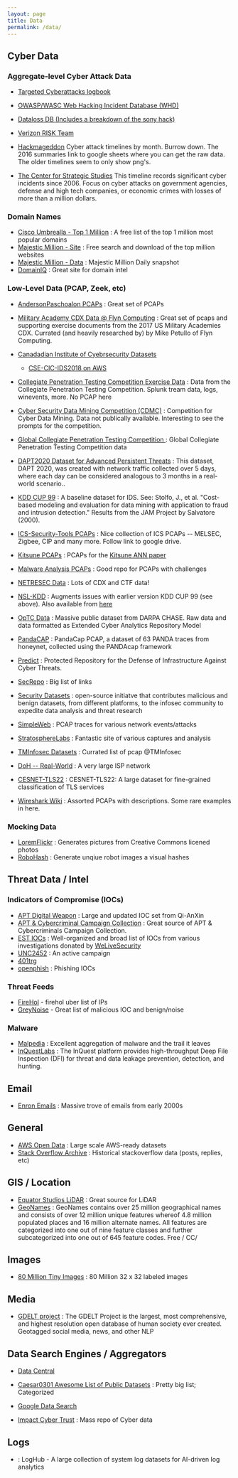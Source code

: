 ```yaml
---
layout: page
title: Data
permalink: /data/
---
```


## Cyber Data

### Aggregate-level Cyber Attack Data

   * [Targeted Cyberattacks logbook](https://apt.securelist.com/#firstPage)

   * [OWASP/WASC Web Hacking Incident Database (WHD)](https://owasp.org/www-project-web-hacking-incident-database/)

   * [Dataloss DB (Includes a breakdown of the sony hack)](https://blog.datalossdb.org)

   * [Verizon RISK Team](http://www.verizonenterprise.com/DBIR/)

   * [Hackmageddon](http://www.hackmageddon.com/2015-cyber-attacks-timeline-master-index/)
Cyber attack timelines by month.  Burrow down.  The 2016 summaries link to google sheets where you can get the raw data.  The older timelines seem to only show png's.

   * [​The Center for Strategic Studies](https://www.csis.org/programs/strategic-technologies-program/significant-cyber-incidents)
This timeline records significant cyber incidents since 2006. Focus on cyber attacks on government agencies, defense and high tech companies, or economic crimes with losses of more than a million dollars.

### Domain Names

   * [Cisco Umbrealla - Top 1 Million](http://s3-us-west-1.amazonaws.com/umbrella-static/index.html) : A free list of the top 1 million most popular domains
   * [Majestic Million - Site](https://majestic.com/reports/majestic-million) : Free search and download of the top million websites
   * [Majestic Million - Data](http://downloads.majestic.com/majestic_million.csv) : Majestic Million Daily snapshot
   * [DomainIQ](https://www.domainiq.com/) : Great site for domain intel
   
### Low-Level Data (PCAP, Zeek, etc)

   * [AndersonPaschoalon PCAPs](https://github.com/AndersonPaschoalon/Pcaps/) : Great set of PCAPs

   * [Military Academy CDX Data @ Flyn Computing](https://www.flyn.org/CDX/) : Great set of pcaps and supporting exercise documents from the 2017 US Military Academies CDX.  Currated (and heavily researched by) by Mike Petullo of Flyn Computing.
   
   * [Canadadian Institute of Cyebrsecurity Datasets](https://www.unb.ca/cic/datasets/index.html)
      *  [CSE-CIC-IDS2018 on AWS](https://www.unb.ca/cic/datasets/ids-2018.html)
        
   * [Collegiate Penetration Testing Competition Exercise Data](https://cptc.rit.edu/) : Data from the  Collegiate Penetration Testing Competition.  Splunk tream data, logs, winevents, more.   No PCAP here

   * [Cyber Security Data Mining Competition (CDMC)](http://www.csmining.org/ ) : Competition for Cyber Data Mining.  Data not publically available.  Interesting to see the prompts for the competition.

   * [Global Collegiate Penetration Testing Competition ](http://cptc.rit.edu/) : Global Collegiate Penetration Testing Competition data

  * [DAPT2020 Dataset for Advanced Persistent Threats](https://www.kaggle.com/datasets/sowmyamyneni/dapt2020) :  This dataset, DAPT 2020, was created with network traffic collected over 5 days, where each day can be considered analogous to 3 months in a real-world scenario..

   * [KDD CUP 99](http://kdd.ics.uci.edu/databases/kddcup99/kddcup99.html) : A baseline dataset for IDS.  See: Stolfo, J., et al. "Cost-based modeling and evaluation for data mining with application to fraud and intrusion detection." Results from the JAM Project by Salvatore (2000).

   * [ICS-Security-Tools PCAPs](https://github.com/ITI/ICS-Security-Tools/tree/master/pcaps) : Nice collection of ICS PCAPs -- MELSEC, Zigbee, CIP and many more.  Follow link to google drive.

   * [Kitsune PCAPs](https://drive.google.com/drive/folders/1kmoWY4poGWfmmVSdSu-r_3Vo84Tu4PyE) : PCAPs for the [Kitsune ANN paper](https://archive.ics.uci.edu/ml/datasets/Kitsune+Network+Attack+Dataset)

   * [Malware Analysis PCAPs](https://www.malware-traffic-analysis.net/training-exercises.html) : Good repo for PCAPs with challenges
   
   * [NETRESEC Data](http://www.netresec.com/?page=PcapFiles) : Lots of CDX and CTF data!

   * [NSL-KDD](https://web.archive.org/web/20150205070216/http://nsl.cs.unb.ca/NSL-KDD/) : Augments issues with earlier version KDD CUP 99 (see above).  Also available from [here](http://www.unb.ca/research/iscx/dataset/iscx-NSL-KDD-dataset.html)

   * [OpTC Data](https://github.com/FiveDirections/OpTC-data/tree/master) : Massive public dataset from DARPA CHASE.  Raw data and data formatted as Extended Cyber Analytics Repository Model

   * [PandaCAP](https://zenodo.org/record/3759652#.Y5juvtLMJhE) : PandaCap PCAP, a dataset of 63 PANDA traces from honeynet, collected using the PANDAcap framework

   * [Predict](https://www.predict.org/) : Protected Repository for the Defense of Infrastructure Against Cyber Threats.

   * [SecRepo](https://www.secrepo.com/)  : Big list of links

   * [Security Datasets](https://securitydatasets.com/introduction.html) :  open-source initiatve that contributes malicious and benign datasets, from different platforms, to the infosec community to expedite data analysis and threat research

   * [SimpleWeb](http://www.simpleweb.org/wiki/Traces) : PCAP traces for various network events/attacks

   * [StratosphereLabs](https://www.stratosphereips.org/datasets-overview) : Fantastic site of various captures and analysis

   * [TMInfosec Datasets](https://github.com/neu5ron/TMInfosec/blob/master/Datasets/PCAPs.md) : Currated list of pcap @TMInfosec

   * [DoH -- Real-World](https://zenodo.org/record/5956044#.YyCeA9LMJhE) : A very large ISP network
     
   * [CESNET-TLS22](https://zenodo.org/records/7965515) : CESNET-TLS22: A large dataset for fine-grained classification of TLS services

   * [Wireshark Wiki](https://wiki.wireshark.org/samplecaptures) : Assorted PCAPs with descriptions.  Some rare examples in here.

### Mocking Data

   * [LoremFlickr](https://loremflickr.com/) : Generates pictures from Creative Commons licened photos
   * [RoboHash](https://robohash.org/) : Generate unqiue robot images a visual hashes
   
## Threat Data / Intel

### Indicators of Compromise (IOCs)

   * [APT Digital Weapon](https://github.com/RedDrip7/APT_Digital_Weapon) : Large and updated IOC set from Qi-AnXin
   * [APT & Cybercriminal Campaign Collection](https://github.com/CyberMonitor/APT_CyberCriminal_Campagin_Collections) : Great source of APT & Cybercriminals Campaign Collection.  
   * [EST IOCs](https://github.com/eset/malware-ioc) : Well-organized and broad list of IOCs from various investigations donated by [WeLiveSecurity](https://www.welivesecurity.com/)
   * [UNC2452](https://github.com/center-for-threat-informed-defense/public-resources/tree/master/solorigate) : An active campaign
   * [401trg](https://github.com/401trg/detections)
   * [openphish](https://openphish.com/) : Phishing IOCs     

### Threat Feeds

   * [FireHol](http://iplists.firehol.org/) - firehol uber list of IPs 
   * [GreyNoise](https://greynoise.io) - Great list of malicious IOC and benign/noise

### Malware

   * [Malpedia](https://malpedia.caad.fkie.fraunhofer.de/) : Excellent aggregation of malware and the trail it leaves
   * [InQuestLabs](https://labs.inquest.net/) : The InQuest platform provides high-throughput Deep File Inspection (DFI) for threat and data leakage prevention, detection, and hunting.

## Email

   * [Enron Emails](https://www.cs.cmu.edu/~enron/) : Massive trove of emails from early 2000s

## General

   * [AWS Open Data](https://registry.opendata.aws/) : Large scale AWS-ready datasets
   * [Stack Overflow Archive](https://archive.org/details/stackexchange) : Historical stackoverflow data (posts, replies, etc)

## GIS / Location
   * [Equator Studios LiDAR](https://equatorstudios.com/) : Great source for LiDAR
   * [GeoNames](https://www.geonames.org/) : GeoNames contains over 25 million geographical names and consists of over 12 million unique features whereof 4.8 million populated places and 16 million alternate names. All features are categorized into one out of nine feature classes and further subcategorized into one out of 645 feature codes.  Free / CC/

## Images

   * [80 Million Tiny Images](https://www.kaggle.com/datasets/aryashah2k/mit-80-million-tiny-images-dataset?resource=download)  : 80 Million 32 x 32 labeled images

## Media

   * [GDELT project](http://gdeltproject.org/data.html) : The GDELT Project is the largest, most comprehensive, and highest resolution open database of human society ever created. Geotagged social media, news, and other NLP

## Data Search Engines / Aggregators

   * [Data Central](http://www.datasciencecentral.com/profiles/blogs/big-data-sets-available-for-free)

   * [Caesar0301 Awesome List of Public Datasets](https://github.com/caesar0301/awesome-public-datasets) : Pretty big list;  Categorized
   
   * [Google Data Search](https://datasetsearch.research.google.com/)

   * [Impact Cyber Trust](https://www.impactcybertrust.org/search?filter[]=Datasets&filter[]=pcap) : Mass repo of Cyber data
     

## Logs

   * [](https://github.com/logpai/loghub) : LogHub - A large collection of system log datasets for AI-driven log analytics
